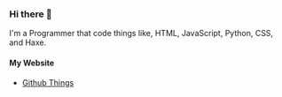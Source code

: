 ### Hi there 👋

I'm a Programmer that code things like, HTML, JavaScript, Python, CSS, and Haxe.

#### My Website
- [Github Things](whitty20012.github.io)
